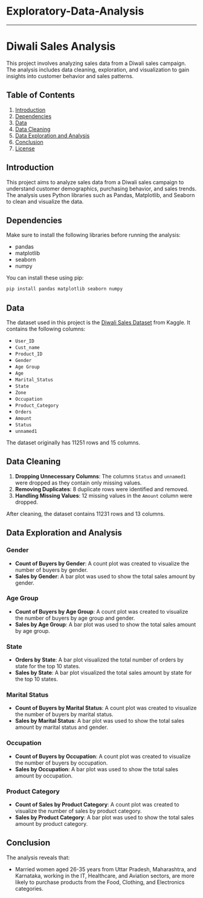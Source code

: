 # Exploratory-Data-Analysis


---

# Diwali Sales Analysis

This project involves analyzing sales data from a Diwali sales campaign. The analysis includes data cleaning, exploration, and visualization to gain insights into customer behavior and sales patterns.

## Table of Contents

1. [Introduction](#introduction)
2. [Dependencies](#dependencies)
3. [Data](#data)
4. [Data Cleaning](#data-cleaning)
5. [Data Exploration and Analysis](#data-exploration-and-analysis)
6. [Conclusion](#conclusion)
7. [License](#license)

## Introduction

This project aims to analyze sales data from a Diwali sales campaign to understand customer demographics, purchasing behavior, and sales trends. The analysis uses Python libraries such as Pandas, Matplotlib, and Seaborn to clean and visualize the data.

## Dependencies

Make sure to install the following libraries before running the analysis:

- pandas
- matplotlib
- seaborn
- numpy

You can install these using pip:

```bash
pip install pandas matplotlib seaborn numpy
```

## Data

The dataset used in this project is the [Diwali Sales Dataset](https://www.kaggle.com/datasets/saadharoon27/diwali-sales-dataset) from Kaggle. It contains the following columns:

- `User_ID`
- `Cust_name`
- `Product_ID`
- `Gender`
- `Age Group`
- `Age`
- `Marital_Status`
- `State`
- `Zone`
- `Occupation`
- `Product_Category`
- `Orders`
- `Amount`
- `Status`
- `unnamed1`

The dataset originally has 11251 rows and 15 columns.

## Data Cleaning

1. **Dropping Unnecessary Columns**: The columns `Status` and `unnamed1` were dropped as they contain only missing values.
2. **Removing Duplicates**: 8 duplicate rows were identified and removed.
3. **Handling Missing Values**: 12 missing values in the `Amount` column were dropped.

After cleaning, the dataset contains 11231 rows and 13 columns.

## Data Exploration and Analysis

### Gender

- **Count of Buyers by Gender**: A count plot was created to visualize the number of buyers by gender.
- **Sales by Gender**: A bar plot was used to show the total sales amount by gender.

### Age Group

- **Count of Buyers by Age Group**: A count plot was created to visualize the number of buyers by age group and gender.
- **Sales by Age Group**: A bar plot was used to show the total sales amount by age group.

### State

- **Orders by State**: A bar plot visualized the total number of orders by state for the top 10 states.
- **Sales by State**: A bar plot visualized the total sales amount by state for the top 10 states.

### Marital Status

- **Count of Buyers by Marital Status**: A count plot was created to visualize the number of buyers by marital status.
- **Sales by Marital Status**: A bar plot was used to show the total sales amount by marital status and gender.

### Occupation

- **Count of Buyers by Occupation**: A count plot was created to visualize the number of buyers by occupation.
- **Sales by Occupation**: A bar plot was used to show the total sales amount by occupation.

### Product Category

- **Count of Sales by Product Category**: A count plot was created to visualize the number of sales by product category.
- **Sales by Product Category**: A bar plot was used to show the total sales amount by product category.

## Conclusion

The analysis reveals that:

- Married women aged 26-35 years from Uttar Pradesh, Maharashtra, and Karnataka, working in the IT, Healthcare, and Aviation sectors, are more likely to purchase products from the Food, Clothing, and Electronics categories.


